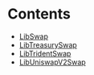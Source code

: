 

# Contents
- [LibSwap](LibSwap.sol/library.LibSwap.md)
- [LibTreasurySwap](LibTreasurySwap.sol/library.LibTreasurySwap.md)
- [LibTridentSwap](LibTridentSwap.sol/library.LibTridentSwap.md)
- [LibUniswapV2Swap](LibUniswapV2Swap.sol/library.LibUniswapV2Swap.md)
